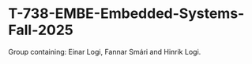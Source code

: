 # T-738-EMBE-Embedded-Systems-Fall-2025
Group containing:
Einar Logi, Fannar Smári and Hinrik Logi.
